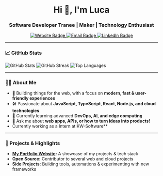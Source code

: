 <!-- Profile README inspired by ls-dev.tech -->

<h1 align="center">Hi 👋, I'm Luca</h1>
<h3 align="center">Software Developer Tranee | Maker | Technology Enthusiast</h3>

<p align="center">
  <a href="https://ls-dev.tech" target="_blank">
    <img src="https://img.shields.io/badge/Website-ls--dev.tech-blue?style=for-the-badge&logo=google-chrome" alt="Website Badge"/>
  </a>
  <a href="mailto:luca.stalder@ls-dev.tech">
    <img src="https://img.shields.io/badge/Email-luca.stalder@ls--dev.tech-red?style=for-the-badge&logo=gmail" alt="Email Badge"/>
  </a>
  <a href="https://www.linkedin.com/in/luca-stalder-189a91287/" target="_blank">
    <img src="https://img.shields.io/badge/LinkedIn-Luca Stalder-blue?style=for-the-badge&logo=linkedin" alt="LinkedIn Badge"/>
  </a>
</p>

---

### 📈 GitHub Stats

<a>
  <img src="https://github-readme-stats.vercel.app/api?username=marlow3130&show_icons=true&theme=radical" alt="GitHub Stats" />
  <img src="https://github-readme-streak-stats.herokuapp.com?user=marlow3130&theme=radical" alt="GitHub Streak" />
  <img src="https://github-readme-stats.vercel.app/api/top-langs/?username=marlow3130&layout=compact&theme=radical" alt="Top Languages" />
</a>

---

### 👨‍💻 About Me

- 🚀 Building things for the web, with a focus on **modern, fast & user-friendly experiences**
- 🛠️ Passionate about **JavaScript, TypeScript, React, Node.js, and cloud technologies**
- 🌱 Currently learning advanced **DevOps, AI, and edge computing**
- 💬 Ask me about **web apps, APIs, or how to turn ideas into products!**
- Currently working as a Intern at KW-Software**

---

### 🚀 Projects & Highlights

- **[My Portfolio Website](https://ls-dev.tech):** A showcase of my projects & tech stack
- **Open Source:** Contributor to several web and cloud projects
- **Side Projects:** Building tools, automations & experimenting with new frameworks


